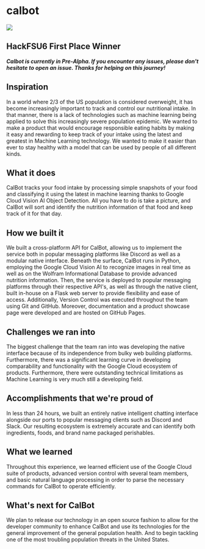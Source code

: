 # calbot

![](https://github.com/KiwiCrushers/calbot/blob/master/logo/cover.png)

## HackFSU6 First Place Winner
***Calbot is currently in Pre-Alpha. If you encounter any issues, please don't hesitate to open an issue. Thanks for helping on this journey!***
 
## Inspiration 
In a world where 2/3 of the US population is considered overweight, it has become increasingly important to track and control our nutritional intake. In that manner, there is a lack of technologies such as machine learning being applied to solve this increasingly severe population epidemic. We wanted to make a product that would encourage responsible eating habits by making it easy and rewarding to keep track of your intake using the latest and greatest in Machine Learning technology. We wanted to make it easier than ever to stay healthy with a model that can be used by people of all different kinds.
## What it does
CalBot tracks your food intake by processing simple snapshots of your food and classifying it using the latest in machine learning thanks to Google Cloud Vision AI Object Detection. All you have to do is take a picture, and CalBot will sort and identify the nutrition information of that food and keep track of it for that day.
## How we built it
We built a cross-platform API for CalBot, allowing us to implement the service both in popular messaging platforms like Discord as well as a modular native interface. Beneath the surface, CalBot runs in Python, employing the Google Cloud Vision AI to recognize images in real time as well as on the Wolfram Informational Database to provide advanced nutrition information. Then, the service is deployed to popular messaging platforms through their respective API's, as well as through the native client, built in-house on a Flask web server to provide flexibility and ease of access. Additionally, Version Control was executed throughout the team using Git and GitHub. Moreover, documentation and a product showcase page were developed and are hosted on GitHub Pages.  
## Challenges we ran into
The biggest challenge that the team ran into was developing the native interface because of its independence from bulky web building platforms. Furthermore, there was a significant learning curve in developing comparability and functionality with the Google Cloud ecosystem of products. Furthermore, there were outstanding technical limitations as Machine Learning is very much still a developing field.
## Accomplishments that we're proud of
In less than 24 hours, we built an entirely native intelligent chatting interface alongside our ports to popular messaging clients such as Discord and Slack. Our resulting ecosystem is extremely accurate and can identify both ingredients, foods, and brand name packaged perishables.
## What we learned
Throughout this experience, we learned efficient use of the Google Cloud suite of products, advanced version control with several team members, and basic natural language processing in order to parse the necessary commands for CalBot to operate efficiently. 
## What's next for CalBot
We plan to release our technology in an open source fashion to allow for the developer community to enhance CalBot and use its technologies for the general improvement of the general population health. And to begin tackling one of the most troubling population threats in the United States.
